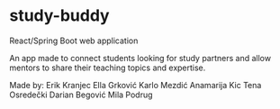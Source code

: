 # study-buddy

React/Spring Boot web application

An app made to connect students looking for study partners and 
allow mentors to share their teaching topics and expertise.

Made by:
Erik Kranjec
Ella Grković
Karlo Mezdić
Anamarija Kic
Tena Osredečki
Darian Begović
Mila Podrug
